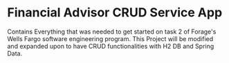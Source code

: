 # Financial Advisor CRUD Service App
Contains Everything that was needed to get started on task 2 of Forage's Wells Fargo software engineering program.
This Project will be modified and expanded upon to have CRUD functionalities with H2 DB and Spring Data. 
